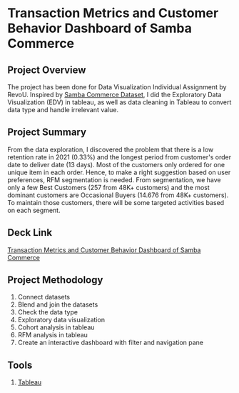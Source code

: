 # Transaction Metrics and Customer Behavior Dashboard of Samba Commerce

## Project Overview
The project has been done for Data Visualization Individual Assignment by RevoU. Inspired by [Samba Commerce Dataset](https://docs.google.com/spreadsheets/d/1Bd7Afsw7KutUM-khimfnheSAehzWUpDxPL7i0WUvSDg/edit?usp=sharing), I did the Exploratory Data Visualization (EDV) in tableau, as well as data cleaning in Tableau to convert data type and handle irrelevant value.

## Project Summary
From the data exploration, I discovered the problem that there is a low retention rate in 2021 (0.33%) and the longest period from customer's order date to deliver date (13 days). Most of the customers only ordered for one unique item in each order. Hence, to make a right suggestion based on user preferences, RFM segmentation is needed. From segmentation, we have only a few Best Customers (257 from 48K+ customers) and the most dominant customers are Occasional Buyers (14.676 from 48K+ customers). To maintain those customers, there will be some targeted activities based on each segment.

## Deck Link
[Transaction Metrics and Customer Behavior Dashboard of Samba Commerce](https://drive.google.com/file/d/1NFtvyv4QnLFOuXwiFU_E0kAi3j_eabnH/view)

## Project Methodology
1. Connect datasets
2. Blend and join the datasets
3. Check the data type
4. Exploratory data visualization
5. Cohort analysis in tableau
6. RFM analysis in tableau
7. Create an interactive dashboard with filter and navigation pane

## Tools
1. [Tableau](https://public.tableau.com/app/profile/mega.oceanna/viz/W10W11_Mega_Oceannaxxx/Intermediate)
